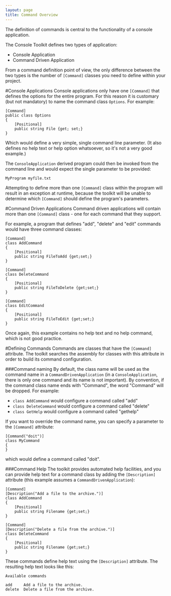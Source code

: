 ```yaml
---
layout: page
title: Command Overview
---
```


The definition of commands is central to the functionality of a console application.

The Console Toolkit defines two types of application:

* Console Application
* Command Driven Application

From a command definition point of view, the only difference between the two types is the number of ```[Command]``` classes you need to define within your project.

#Console Applications
Console applications only have one ```[Command]``` that defines the options for the entire program. For this reason it is customary (but not mandatory) to name the command class ```Options```. For example:

	[Command]
	public class Options
	{
		[Positional]
		public string File {get; set;}
	}

Which would define a very simple, single command line parameter. (It also defines no help text or help option whatsoever, so it's not a very good example.)

The ```ConsoleApplication``` derived program could then be invoked from the command line and would expect the single parameter to be provided:

```MyProgram myfile.txt```

Attempting to define more than one ```[Command]``` class within the program will result in an exception at runtime, because the toolkit will be unable to determine which ```[Command]``` should define the program's parameters.

#Command Driven Applications
Command driven applications will contain more than one ```[Command]``` class - one for each command that they support.

For example, a program that defines "add", "delete" and "edit" commands would have three command classes:

	[Command]
	class AddCommand
	{
		[Positional]
		public string FileToAdd {get;set;}
	}

	[Command]
	class DeleteCommand
	{
		[Positional]
		public string FileToDelete {get;set;}
	}

	[Command]
	class EditCommand
	{
		[Positional]
		public string FileToEdit {get;set;}
	}

Once again, this example contains no help text and no help command, which is not good practice.

#Defining Commands
Commands are classes that have the ```[Command]``` attribute. The toolkit searches the assembly for classes with this attribute in order to build its command configuration.

###Command naming
By default, the class name will be used as the command name in a ```CommandDrivenApplication``` (in a ```ConsoleApplication```, there is only one command and its name is not important). By convention, if the command class name ends with "Command", the word "Command" will be dropped. For example:

* ```class AddCommand``` would configure a command called "add"
* ```class DeleteCommand``` would configure a command called "delete"
* ```class GetHelp``` would configure a command called "gethelp"

If you want to override the command name, you can specify a parameter to the ```[Command]``` attribute:

	[Command("doit")]
	class MyCommand
	{
	} 

which would define a command called "doit". 

###Command Help
The toolkit provides automated help facilities, and you can provide help text for a command class by adding the ```[Description]``` attribute (this example assumes a ```CommandDrivenApplication```):

	[Command]
	[Description("Add a file to the archive.")]
	class AddCommand
	{
		[Positional]
		public string Filename {get;set;}
	}

	[Command]
	[Description("Delete a file from the archive.")]
	class DeleteCommand
	{
		[Positional]
		public string Filename {get;set;}
	}

These commands define help text using the ```[Description]``` attribute. The resulting help text looks like this:
~~~
Available commands

add     Add a file to the archive.
delete  Delete a file from the archive.
~~~


